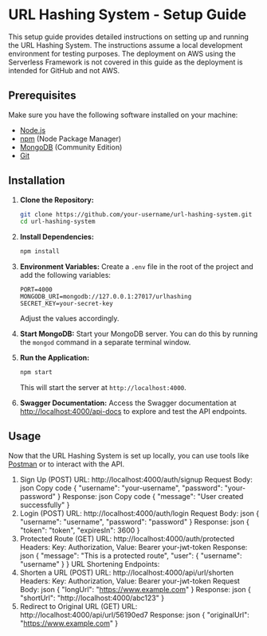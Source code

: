 # URL Hashing System - Setup Guide

This setup guide provides detailed instructions on setting up and running the URL Hashing System. The instructions assume a local development environment for testing purposes. The deployment on AWS using the Serverless Framework is not covered in this guide as the deployment is intended for GitHub and not AWS.

## Prerequisites

Make sure you have the following software installed on your machine:

- [Node.js](https://nodejs.org/)
- [npm](https://www.npmjs.com/) (Node Package Manager)
- [MongoDB](https://www.mongodb.com/try/download/community) (Community Edition)
- [Git](https://git-scm.com/)

## Installation

1. **Clone the Repository:**
   ```bash
   git clone https://github.com/your-username/url-hashing-system.git
   cd url-hashing-system
   ```

2. **Install Dependencies:**
   ```bash
   npm install
   ```

3. **Environment Variables:**
   Create a `.env` file in the root of the project and add the following variables:

   ```env
   PORT=4000
   MONGODB_URI=mongodb://127.0.0.1:27017/urlhashing
   SECRET_KEY=your-secret-key
   ```

   Adjust the values accordingly.

4. **Start MongoDB:**
   Start your MongoDB server. You can do this by running the `mongod` command in a separate terminal window.

5. **Run the Application:**
   ```bash
   npm start
   ```

   This will start the server at `http://localhost:4000`.

6. **Swagger Documentation:**
   Access the Swagger documentation at [http://localhost:4000/api-docs](http://localhost:4000/api-docs) to explore and test the API endpoints.

## Usage

Now that the URL Hashing System is set up locally, you can use tools like [Postman](https://www.postman.com/) or  to interact with the API.
1. Sign Up (POST)
URL: http://localhost:4000/auth/signup
Request Body:
json
Copy code
{
  "username": "your-username",
  "password": "your-password"
}
Response:
json
Copy code
{
  "message": "User created successfully"
}
2. Login (POST)
URL: http://localhost:4000/auth/login
Request Body:
json
{
  "username": "username",
  "password": "password"
}
Response:
json
{
  "token": "token",
  "expiresIn": 3600
}
3. Protected Route (GET)
URL: http://localhost:4000/auth/protected
Headers:
Key: Authorization, Value: Bearer your-jwt-token
Response:
json
{
  "message": "This is a protected route",
  "user": {
    "username": "username"
  }
}
URL Shortening Endpoints:
4. Shorten a URL (POST)
URL: http://localhost:4000/api/url/shorten
Headers:
Key: Authorization, Value: Bearer your-jwt-token
Request Body:
json
{
  "longUrl": "https://www.example.com"
}
Response:
json
{
  "shortUrl": "http://localhost:4000/abc123"
}
5. Redirect to Original URL (GET)
URL: http://localhost:4000/api/url/56190ed7
Response:
json
{
  "originalUrl": "https://www.example.com"
}


